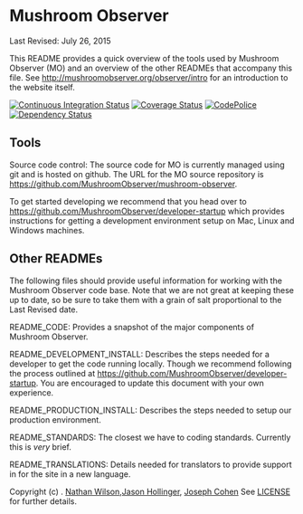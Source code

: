 Mushroom Observer
=======

Last Revised: July 26, 2015

This README provides a quick overview of the tools used by Mushroom Observer 
(MO) and an overview of the other READMEs that accompany this file.  See
http://mushroomobserver.org/observer/intro for an introduction to the website
itself.

[![Continuous Integration Status][1]][2]
[![Coverage Status][3]][4]
[![CodePolice][5]][6]
[![Dependency Status][7]][8]

Tools
-----

Source code control: The source code for MO is currently managed using git
and is hosted on github. The URL for the MO source repository is
https://github.com/MushroomObserver/mushroom-observer. 

To get started developing we recommend that you head over to 
https://github.com/MushroomObserver/developer-startup which provides
instructions for getting a development environment setup on Mac, Linux
and Windows machines.

Other READMEs
-------------

The following files should provide useful information for working with the
Mushroom Observer code base.  Note that we are not great at keeping these up
to date, so be sure to take them with a grain of salt proportional to the
Last Revised date.

README_CODE: Provides a snapshot of the major components of Mushroom Observer.

README_DEVELOPMENT_INSTALL: Describes the steps needed for a developer to get
the code running locally. Though we recommend following the process outlined
at https://github.com/MushroomObserver/developer-startup.
You are encouraged to update this document with your own experience.

README_PRODUCTION_INSTALL: Describes the steps needed to setup our production
environment.

README_STANDARDS: The closest we have to coding standards.  Currently this is
*very* brief.

README_TRANSLATIONS: Details needed for translators to provide support in for
the site in a new language.

Copyright (c) . [Nathan Wilson][9],[Jason Hollinger][10],
[Joseph Cohen][11] See [LICENSE][12] for further details.

[1]: https://secure.travis-ci.org/MushroomObserver/mushroom-observer.png
[2]: http://travis-ci.org/MushroomObserver/mushroom-observer
[3]: https://coveralls.io/repos/MushroomObserver/mushroom-observer/badge.png?branch=master
[4]: https://coveralls.io/r/MushroomObserver/mushroom-observer?branch=master
[5]: https://codeclimate.com/github/MushroomObserver/mushroom-observer.png
[6]: https://codeclimate.com/github/MushroomObserver/mushroom-observer
[7]: https://gemnasium.com/MushroomObserver/mushroom-observer.png
[8]: https://gemnasium.com/MushroomObserver/mushroom-observer
[9]: https://github.com/mo-nathan
[10]: https://github.com/pellaea
[11]: https://github.com/JoeCohen
[12]: https://github.com/MushroomObserver/mushroom-observer/blob/master/LICENSE
